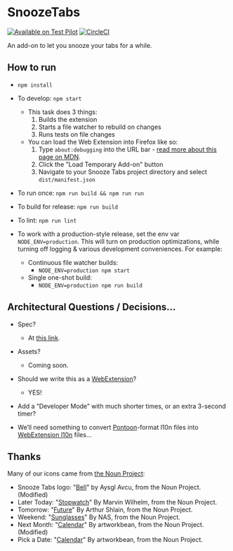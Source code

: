 # SnoozeTabs

[![Available on Test Pilot](https://img.shields.io/badge/available_on-Test_Pilot-0996F8.svg)](https://testpilot.firefox.com/experiments/snooze-tabs)
[![CircleCI](https://circleci.com/gh/bwinton/SnoozeTabs.svg?style=svg)](https://circleci.com/gh/bwinton/SnoozeTabs)

An add-on to let you snooze your tabs for a while.

## How to run
* `npm install`

* To develop: `npm start`
  * This task does 3 things:
    1. Builds the extension
    1. Starts a file watcher to rebuild on changes
    1. Runs tests on file changes
  * You can load the Web Extension into Firefox like so:
    1. Type `about:debugging` into the URL bar - [read more about this page on MDN](https://developer.mozilla.org/en-US/docs/Tools/about:debugging).
    1. Click the "Load Temporary Add-on" button
    1. Navigate to your Snooze Tabs project directory and select `dist/manifest.json`

* To run once: `npm run build && npm run run`

* To build for release: `npm run build`

* To lint: `npm run lint`

* To work with a production-style release, set the env var `NODE_ENV=production`.
  This will turn on production optimizations, while turning off logging &
  various development conveniences. For example:
  * Continuous file watcher builds:
    * `NODE_ENV=production npm start`
  * Single one-shot build:
    * `NODE_ENV=production npm run build`

## Architectural Questions / Decisions…

* Spec?
  * At [this link][spec].
* Assets?
  * Coming soon.
* Should we write this as a [WebExtension][webext]?
  * YES!

* Add a “Developer Mode” with much shorter times, or an extra 3-second timer?
* We’ll need something to convert [Pontoon][pontoon]-format l10n files into [WebExtension l10n][l10n] files…


## Thanks

Many of our icons came from [the Noun Project][nouns]:
* Snooze Tabs logo: "[Bell][bell]" by Aysgl Avcu, from the Noun Project. (Modified)
* Later Today: "[Stopwatch][stopwatch]" By Marvin Wilhelm, from the Noun Project.
* Tomorrow:  "[Future][future]" By Arthur Shlain, from the Noun Project.
* Weekend: "[Sunglasses][sunglasses]" By NAS, from the Noun Project.
* Next Month: "[Calendar][calendar]" By artworkbean, from the Noun Project. (Modified)
* Pick a Date: "[Calendar][calendar]" By artworkbean, from the Noun Project.


[flow]: https://flowtype.org/
[gulp]: http://gulpjs.com/
[grunt]: http://gruntjs.com/
[l10n]: https://developer.mozilla.org/en-US/Add-ons/WebExtensions/Internationalization
[npm]: https://docs.npmjs.com/misc/scripts
[pontoon]: https://pontoon.mozilla.org/projects/
[sass]: http://sass-lang.com/
[spec]: https://mozilla.invisionapp.com/share/MV9F846SY#/screens
[webext]: https://developer.mozilla.org/en-US/Add-ons/WebExtensions
[nouns]: https://thenounproject.com/
[bell]: https://thenounproject.com/term/bell/242717/
[stopwatch]: https://thenounproject.com/term/stopwatch/190330/
[future]: https://thenounproject.com/term/future/101713/
[sunglasses]: https://thenounproject.com/nas.ztu/collection/travel/?oq=weekend&cidx=0&i=58827
[calendar]: https://thenounproject.com/term/calendar/124931/
